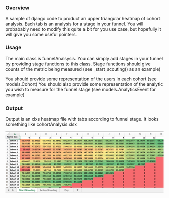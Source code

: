 ### Overview
A sample of django code to product an upper triangular heatmap of cohort analysis. Each tab is an analysis for a stage in your funnel.
You will probabably need to modify this quite a bit for you use case, but hopefully it will give you some useful pointers.

### Usage
The main class is funnelAnalsysis. You can simply add stages in your funnel by providing stage functions to this class.
Stage functions should give counts of the metric being measured (see _start_scouting() as an example)

You should provide some representation of the users in each cohort (see models.Cohort)
You should also provide some representation of the analytic you wish to measure for the funnel stage (see models.AnalyticsEvent for example)


### Output

Output is an xlxs heatmap file with tabs according to funnel stage. It looks something like cohortAnalysis.xlsx


![alt text](https://github.com/andrew0harney/cohortAnalysis/raw/master/images/cohortAnalysis.png "Example Cohort Analysis")
